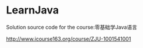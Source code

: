 # LearnJava
Solution source code for the course:零基础学Java语言

http://www.icourse163.org/course/ZJU-1001541001
